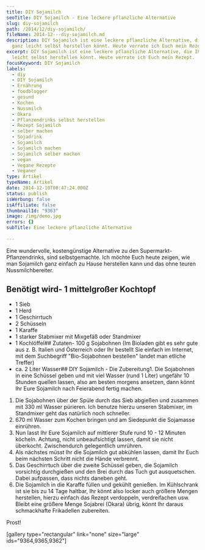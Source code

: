 ```yaml
---
title: DIY Sojamilch
seoTitle: DIY Sojamilch - Eine leckere pflanzliche Alternative
slug: diy-sojamilch
path: /2014/12/diy-sojamilch/
fileName: 2014-12---diy-sojamilch.md
description: DIY Sojamilch ist eine leckere pflanzliche Alternative, die Ihr
  ganz leicht selbst herstellen könnt. Heute verrate ich Euch mein Rezept.
excerpt: DIY Sojamilch ist eine leckere pflanzliche Alternative, die Ihr ganz
  leicht selbst herstellen könnt. Heute verrate ich Euch mein Rezept.
focusKeyword: DIY Sojamilch
labels:
  - diy
  - DIY Sojamilch
  - Ernährung
  - foodblogger
  - gesund
  - Kochen
  - Nussmilch
  - Okara
  - Pflanzendrinks selbst herstellen
  - Rezept Sojamilch
  - selber machen
  - Sojadrink
  - Sojamilch
  - Sojamilch machen
  - Sojamilch selber machen
  - vegan
  - Vegane Rezepte
  - Veganer
type: Artikel
typeName: Artikel
date: 2014-12-10T08:47:24.000Z
status: publish
isWerbung: false
isAffiliate: false
thumbnailId: "9363"
image: /img/demo.jpg
errors: {}
subTitle: Eine leckere pflanzliche Alternative
  
---
```


Eine wundervolle, kostengünstige Alternative zu den Supermarkt-Pflanzendrinks,
sind selbstgemachte. Ich möchte Euch heute zeigen, wie man Sojamilch ganz
einfach zu Hause herstellen kann und das ohne teuren Nussmilchbereiter.

## Benötigt wird- 1 mittelgroßer Kochtopf

- 1 Sieb
- 1 Herd
- 1 Geschirrtuch
- 2 Schüsseln
- 1 Karaffe
- 1 starker Stabmixer mit Mixgefäß oder Standmixer
- 1 Kochlöffel## Zutaten- 100 g Sojabohnen (Im Bioladen gibt es sehr gute aus z.
  B. Italien und Österreich oder Ihr bestellt Sie einfach im Internet, mit dem
  Suchbegriff "Bio-Sojabohnen bestellen" landet man etliche Treffer)
- ca. 2 Liter Wasser## DIY Sojamilch - Die Zubereitung1. Die Sojabohnen in eine
  Schüssel geben und mit viel Wasser (rund 1 Liter) ungefähr 10 Stunden quellen
  lassen, also am besten morgens ansetzen, dann könnt Ihr Eure Sojamilch nach
  Feierabend fertig machen.

1.  Die Sojabohnen über der Spüle durch das Sieb abgießen und zusammen mit 330
    ml Wasser pürieren. Ich benutze hierzu unseren Stabmixer, im Standmixer geht
    das natürlich noch schneller.
1.  670 ml Wasser zum Kochen bringen und am Siedepunkt die Sojamasse einrühren.
1.  Nun lasst Ihr Eure Sojamilch auf mittlerer Stufe rund 10 - 12 Minuten
    köcheln. Achtung, nicht unbeaufsichtigt lassen, damit sie nicht überkocht.
    Zwischendurch gelegentlich umrühren.
1.  Als nächstes müsst Ihr die Sojamilch gut abkühlen lassen, damit Ihr Euch
    beim nächsten Schritt nicht die Hände verbrennt.
1.  Das Geschirrtuch über die zweite Schüssel geben, die Sojamilch vorsichtig
    durchgießen und den Brei durch das Tuch gut ausquetschen. Dabei aufpassen,
    dass nichts daneben geht.
1.  Die Sojamilch in die Karaffe füllen und gekühlt genießen. Im Kühlschrank ist
    sie bis zu 14 Tage haltbar, Ihr könnt also locker auch größere Mengen
    herstellen, hierzu einfach das Rezept verdoppeln, verdreifachen usw. Bleibt
    eine größere Menge Sojabrei (Okara) übrig, könnt Ihr daraus schmackhafte
    Frikadellen zubereiten.

Prost!

[gallery type="rectangular" link="none" size="large" ids="9364,9365,9362"]

&nbsp;

  